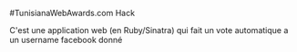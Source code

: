 #TunisianaWebAwards.com Hack

C'est une application web (en Ruby/Sinatra) qui fait un vote automatique a un username facebook donné 
